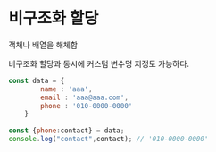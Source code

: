 # 비구조화 할당

객체나 배열을 해체함

비구조화 할당과 동시에 커스텀 변수명 지정도 가능하다. 

```javascript
const data = {
		name : 'aaa',
		email : 'aaa@aaa.com',
		phone : '010-0000-0000'
	}
	
const {phone:contact} = data;
console.log("contact",contact); // '010-0000-0000'
```

